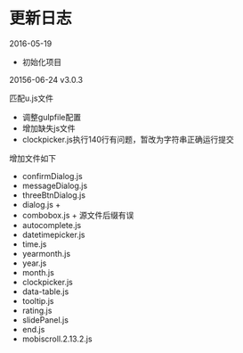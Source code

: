 # 更新日志

2016-05-19

- 初始化项目

20156-06-24 v3.0.3

匹配u.js文件

- 调整gulpfile配置
- 增加缺失js文件
- clockpicker.js执行140行有问题，暂改为字符串正确运行提交

增加文件如下

* confirmDialog.js
* messageDialog.js
* threeBtnDialog.js
* dialog.js +
* combobox.js + 源文件后缀有误
* autocomplete.js
* datetimepicker.js
* time.js
* yearmonth.js
* year.js
* month.js
* clockpicker.js
* data-table.js
* tooltip.js
* rating.js
* slidePanel.js
* end.js
* mobiscroll.2.13.2.js